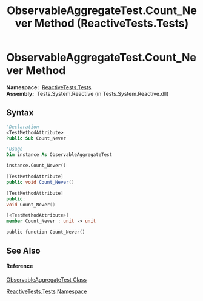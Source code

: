 ﻿---
title: ObservableAggregateTest.Count_Never Method  (ReactiveTests.Tests)
TOCTitle: Count_Never Method
ms:assetid: M:ReactiveTests.Tests.ObservableAggregateTest.Count_Never
ms:mtpsurl: https://msdn.microsoft.com/en-us/library/reactivetests.tests.observableaggregatetest.count_never(v=VS.103)
ms:contentKeyID: 36619621
ms.date: 06/28/2011
mtps_version: v=VS.103
f1_keywords:
- ReactiveTests.Tests.ObservableAggregateTest.Count_Never
dev_langs:
- CSharp
- JScript
- VB
- FSharp
- c++
---

# ObservableAggregateTest.Count\_Never Method

**Namespace:**  [ReactiveTests.Tests](hh289046\(v=vs.103\).md)  
**Assembly:**  Tests.System.Reactive (in Tests.System.Reactive.dll)

## Syntax

``` vb
'Declaration
<TestMethodAttribute> _
Public Sub Count_Never
```

``` vb
'Usage
Dim instance As ObservableAggregateTest

instance.Count_Never()
```

``` csharp
[TestMethodAttribute]
public void Count_Never()
```

``` c++
[TestMethodAttribute]
public:
void Count_Never()
```

``` fsharp
[<TestMethodAttribute>]
member Count_Never : unit -> unit 
```

``` jscript
public function Count_Never()
```

## See Also

#### Reference

[ObservableAggregateTest Class](hh314823\(v=vs.103\).md)

[ReactiveTests.Tests Namespace](hh289046\(v=vs.103\).md)

